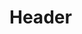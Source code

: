 <!-- TITLE: BMonitor - Development Documentation V 0 1 -->
<!-- SUBTITLE: A quick summary of Smd Development Documentation V 0 1 -->

# Header